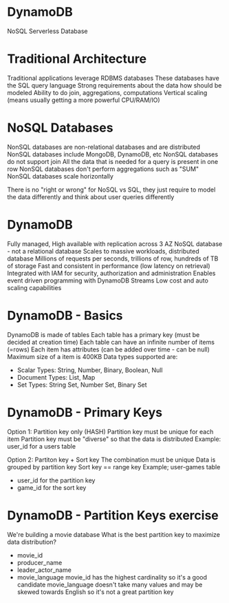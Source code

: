 # DynamoDB

NoSQL Serverless Database

# Traditional Architecture

Traditional applications leverage RDBMS databases
These databases have the SQL query language
Strong requirements about the data how should be modeled
Ability to do join, aggregations, computations
Vertical scaling (means usually getting a more powerful CPU/RAM/IO)

# NoSQL Databases

NonSQL databases are non-relational databases and are distributed
NonSQL databases include MongoDB, DynamoDB, etc
NonSQL databases do not support join
All the data that is needed for a query is present in one row
NonSQL databases don't perform aggregations such as "SUM"
NonSQL databases scale horizontally

There is no "right or wrong" for NoSQL vs SQL, they just require to model the data differently and think about user queries differently

# DynamoDB

Fully managed, High available with replication across 3 AZ
NoSQL database - not a relational database
Scales to massive workloads, distributed database
Millions of requests per seconds, trillions of row, hundreds of TB of storage
Fast and consistent in performance (low latency on retrieval)
Integrated with IAM for security, authorization and administration
Enables event driven programming with DynamoDB Streams
Low cost and auto scaling capabilities 

# DynamoDB - Basics

DynamoDB is made of tables
Each table has a primary key (must be decided at creation time)
Each table can have an infinite number of items (=rows)
Each item has attributes (can be added over time - can be null)
Maximum size of a item is 400KB
Data types supported are:
- Scalar Types: String, Number, Binary, Boolean, Null
- Document Types: List, Map
- Set Types: String Set, Number Set, Binary Set

# DynamoDB - Primary Keys

Option 1: Partition key only (HASH)
Partition key must be unique for each item
Partition key must be "diverse" so that the data is distributed
Example: user_id for a users table

Option 2: Partiton key + Sort key
The combination must be unique
Data is grouped by partition key
Sort key == range key
Example; user-games table
- user_id for the partition key
- game_id for the sort key

# DynamoDB - Partition Keys exercise

We're building a movie database
What is the best partition key to maximize data distribution?
- movie_id
- producer_name
- leader_actor_name
- movie_language
movie_id has the highest cardinality so it's a good candidate
movie_language doesn't take many values and may be skewed towards English so it's not a great partition key